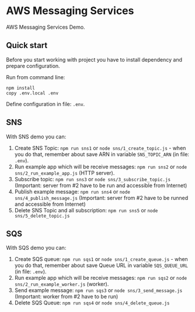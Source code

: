 # AWS Messaging Services

AWS Messaging Services Demo.

## Quick start

Before you start working with project you have to install dependency and prepare configuration.

Run from command line:

    npm install
    copy .env.local .env

Define configuration in file: `.env`.

## SNS

With SNS demo you can:

1. Create SNS Topic: `npm run sns1` or `node sns/1_create_topic.js` - when you do that, remember about save ARN in
   variable `SNS_TOPIC_ARN` (in file: `.env`).
2. Run example app which will be receive messages: `npm run sns2` or `node sns/2_run_example_app.js` (HTTP server).
3. Subscribe topic: `npm run sns3` or `node sns/3_subscribe_topic.js` (Important: server from #2 have to be run
   and accessible from Internet)
4. Publish example message: `npm run sns4` or `node sns/4_publish_message.js` (Important: server from #2 have to be
   runned and accessible from Internet)
5. Delete SNS Topic and all subscription: `npm run sns5` or `node sns/5_delete_topic.js`


## SQS

With SQS demo you can:

1. Create SQS queue: `npm run sqs1` or `node sns/1_create_queue.js` - when you do that, remember about save Queue URL in
   variable `SQS_QUEUE_URL` (in file: `.env`).
2. Run example app which will be receive messages: `npm run sqs2` or `node sns/2_run_example_worker.js` (worker).
3. Send example message: `npm run sqs3` or `node sns/3_send_message.js` (Important: worker from #2 have to be run)
4. Delete SQS Queue: `npm run sqs4` or `node sns/4_delete_queue.js`
